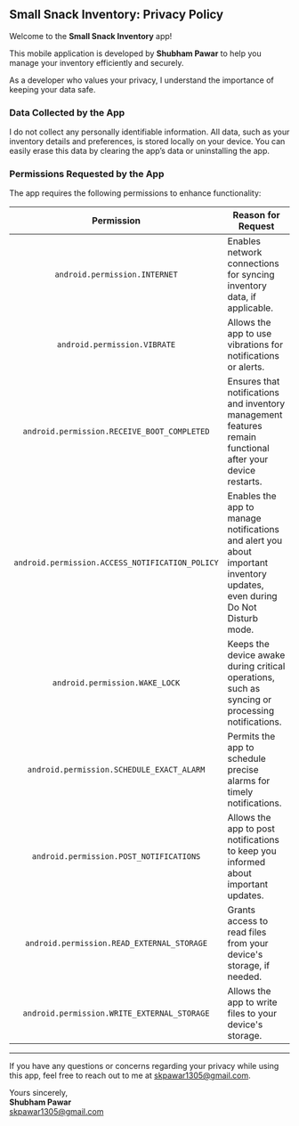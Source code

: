## Small Snack Inventory: Privacy Policy

Welcome to the **Small Snack Inventory** app!

This mobile application is developed by **Shubham Pawar** to help you manage your inventory efficiently and securely.

As a developer who values your privacy, I understand the importance of keeping your data safe.

### Data Collected by the App

I do not collect any personally identifiable information. All data, such as your inventory details and preferences, is stored locally on your device. You can easily erase this data by clearing the app’s data or uninstalling the app.

### Permissions Requested by the App

The app requires the following permissions to enhance functionality:

| Permission | Reason for Request |
| :---: | --- |
| `android.permission.INTERNET` | Enables network connections for syncing inventory data, if applicable. |
| `android.permission.VIBRATE` | Allows the app to use vibrations for notifications or alerts. |
| `android.permission.RECEIVE_BOOT_COMPLETED` | Ensures that notifications and inventory management features remain functional after your device restarts. |
| `android.permission.ACCESS_NOTIFICATION_POLICY` | Enables the app to manage notifications and alert you about important inventory updates, even during Do Not Disturb mode. |
| `android.permission.WAKE_LOCK` | Keeps the device awake during critical operations, such as syncing or processing notifications. |
| `android.permission.SCHEDULE_EXACT_ALARM` | Permits the app to schedule precise alarms for timely notifications. |
| `android.permission.POST_NOTIFICATIONS` | Allows the app to post notifications to keep you informed about important updates. |
| `android.permission.READ_EXTERNAL_STORAGE` | Grants access to read files from your device's storage, if needed. |
| `android.permission.WRITE_EXTERNAL_STORAGE` | Allows the app to write files to your device's storage. |

---

If you have any questions or concerns regarding your privacy while using this app, feel free to reach out to me at [skpawar1305@gmail.com](mailto:skpawar1305@gmail.com).

Yours sincerely,  
**Shubham Pawar**  
skpawar1305@gmail.com
